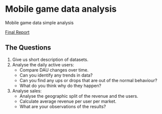 # Mobile game data analysis
Mobile game data simple analysis

[Final Report](https://github.com/SamuelVitek/mobile_game_analysis/blob/main/report.pdf)

## The Questions
1. Give us short description of datasets.
2. Analyse the daily active users:
   * Compare DAU changes over time.
   * Can you identify any trends in data?
   * Can you find any ups or drops that are out of the normal behaviour?
   * What do you think why do they happen?
3. Analyse sales:
   * Analyse the geographic split of the revenue and the users.
   * Calculate average revenue per user per market.
   * What are your observations of the results?
